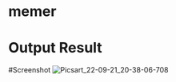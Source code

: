 # memer
# Output Result
#Screenshot
![Picsart_22-09-21_20-38-06-708](https://user-images.githubusercontent.com/112925756/191541556-2f0ea908-b4f4-49d5-a2d6-191794ab75d2.jpg)


